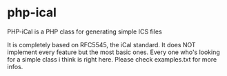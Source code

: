 # php-ical
PHP-iCal is a PHP class for generating simple ICS files

It is completely based on RFC5545, the iCal standard. It does NOT implement every feature but the most basic ones. 
Every one who's looking for a simple class i think is right here. Please check examples.txt for more infos.
